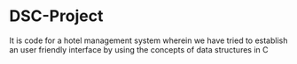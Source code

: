 # DSC-Project
It is code for a hotel management system wherein we have tried to establish an user friendly interface by using the concepts of data structures in C 
